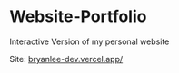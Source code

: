 # Website-Portfolio

Interactive Version of my personal website

Site: [bryanlee-dev.vercel.app/](https://bryanlee-dev.vercel.app/)
